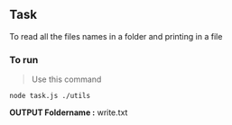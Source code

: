 ## Task 
To read all the files names in a folder and printing in a file 

### To run
> Use this command 
```
node task.js ./utils
```
**OUTPUT Foldername :** write.txt 

